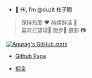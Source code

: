 - 👋 Hi, I’m @duzit 杜子腾
> 保持热爱 ❤️ 持续鲜活 🌹   
> 喜欢打篮球🏀 跑步🏃 摄影 📷


[![Anurag's GitHub stats](https://github-readme-stats.vercel.app/api?username=duzit)](https://github.com/anuraghazra/github-readme-stats)

- [Github Page](https://duzit.github.io/)

- [掘金](https://juejin.cn/user/2981531267631864)

<!---
duzit/duzit is a ✨ special ✨ repository because its `README.md` (this file) appears on your GitHub profile.
You can click the Preview link to take a look at your changes.
--->
